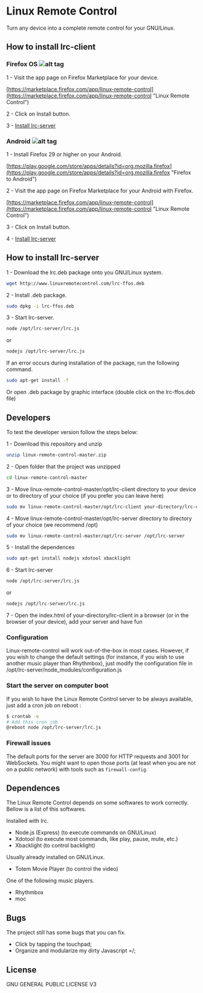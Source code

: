 # Linux Remote Control
Turn any device into a complete remote control for your GNU/Linux.

## How to install lrc-client

### Firefox OS ![alt tag](http://linuxremotecontrol.com/img/firefox-icon.png)

1 - Visit the app page on Firefox Marketplace for your device.

[https://marketplace.firefox.com/app/linux-remote-control](https://marketplace.firefox.com/app/linux-remote-control "Linux Remote Control")

2 - Click on Install button.

3 - [Install lrc-server](#how-to-install-lrc-server)

### Android ![alt tag](http://linuxremotecontrol.com/img/android-icon.png)

1 - Install Firefox 29 or higher on your Android.

[https://play.google.com/store/apps/details?id=org.mozilla.firefox](https://play.google.com/store/apps/details?id=org.mozilla.firefox "Firefox to Android")

2 - Visit the app page on Firefox Marketplace for your Android with Firefox.

[https://marketplace.firefox.com/app/linux-remote-control](https://marketplace.firefox.com/app/linux-remote-control "Linux Remote Control")

3 - Click on Install button.

4 - [Install lrc-server](#how-to-install-lrc-server)

## How to install lrc-server

1 - Download the lrc.deb package onto you GNU/Linux system.
```bash
wget http://www.linuxremotecontrol.com/lrc-ffos.deb
```

2 - Install .deb package.
```bash
sudo dpkg -i lrc-ffos.deb
```

3 - Start lrc-server.
```bash
node /opt/lrc-server/lrc.js
```
or
```bash
nodejs /opt/lrc-server/lrc.js
```

If an error occurs during installation of the package, run the following command.
```bash
sudo apt-get install -f
```
Or open .deb package by graphic interface (double click on the lrc-ffos.deb file)

## Developers

To test the developer version follow the steps below:

1 - Download this repository and unzip
```bash
unzip linux-remote-control-master.zip
```

2 - Open folder that the project was unzipped
```bash
cd linux-remote-control-master
```

3 - Move linux-remote-control-master/opt/lrc-client directory to your device or to directory of your choice (if you prefer you can leave here)
```bash
sudo mv linux-remote-control-master/opt/lrc-client your-directory/lrc-client
```

4 - Move linux-remote-control-master/opt/lrc-server directory to directory of your choice (we recommend /opt)
```bash
sudo mv linux-remote-control-master/opt/lrc-server /opt/lrc-server
```

5 - Install the dependences
```bash
sudo apt-get install nodejs xdotool xbacklight
```

6 - Start lrc-server
```bash
node /opt/lrc-server/lrc.js
```
or
```bash
nodejs /opt/lrc-server/lrc.js
```

7 - Open the index.html of your-directory/lrc-client in a browser (or in the browser of your device), add your server and have fun

### Configuration

Linux-remote-control will work out-of-the-box in most cases. However, if you wish to change the default settings (for instance, if you wish to use another music player than Rhythmbox), just modify the configuration file in /opt/lrc-server/node_modules/configuration.js

### Start the server on computer boot

If you wish to have the Linux Remote Control server to be always available, just add a cron job on reboot :

```bash
$ crontab -e
# Add this cron job
@reboot node /opt/lrc-server/lrc.js
```

### Firewall issues

The default ports for the server are 3000 for HTTP requests and 3001 for WebSockets. You might want to open those ports (at least when you are not on a public network) with tools such as `firewall-config`.

## Dependences

The Linux Remote Control depends on some softwares to work correctly. Bellow is a list of this softwares.

Installed with lrc.

- Node.js (Express) (to execute commands on GNU/Linux)
- Xdotool (to execute most commands, like play, pause, mute, etc.)
- Xbacklight (to control backlight)

Usually already installed on GNU/Linux.

- Totem Movie Player (to control the video)

One of the following music players.

- Rhythmbox
- moc

## Bugs
The project still has some bugs that you can fix.

- Click by tapping the touchpad;
- Organize and modularize my dirty Javascript =/;

## License
GNU GENERAL PUBLIC LICENSE V3
